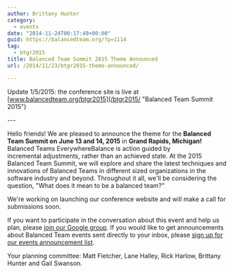 ```yaml
---
author: Brittany Hunter
category:
  - events
date: "2014-11-24T00:17:49+00:00"
guid: https://balancedteam.org/?p=1114
tag:
  - btgr2015
title: Balanced Team Summit 2015 Theme Announced
url: /2014/11/23/btgr2015-theme-announced/

---
```

Update 1/5/2015: the conference site is live at [www.balancedteam.org/btgr2015](/btgr2015/ "Balanced Team Summit 2015")

\-\-\-

Hello friends! We are pleased to announce the theme for the **Balanced Team Summit on** **June 13 and 14, 2015** in **Grand Rapids, Michigan!** Balanced Teams EverywhereBalance is action guided by incremental adjustments, rather than an achieved state. At the 2015 Balanced Team Summit, we will explore and share the latest techniques and innovations of Balanced Teams in different sized organizations in the software industry and beyond. Throughout it all, we'll be considering the question, "What does it mean to be a balanced team?"

We're working on launching our conference website and will make a call for submissions soon.

If you want to participate in the conversation about this event and help us plan, please [join our Google group](https://groups.google.com/forum/#!forum/balancedteam). If you would like to get announcements about Balanced Team events sent directly to your inbox, please [sign up for our events announcement list](http://balancedteam.us7.list-manage.com/subscribe?u=56c9b4474936918cfa00a4178&id=b69859a88f).

Your planning committee: Matt Fletcher, Lane Halley, Rick Harlow, Brittany Hunter and Gail Swanson.
